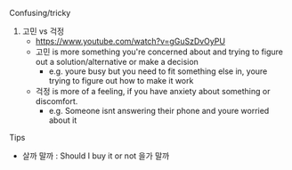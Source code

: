 Confusing/tricky

1. 고민 vs 걱정
   - https://www.youtube.com/watch?v=gGuSzDvOyPU
   - 고민 is more something you're concerned about and trying to figure out a solution/alternative or make a decision
      - e.g. youre busy but you need to fit something else in, youre trying to figure out how to make it work
   - 걱정 is more of a feeling, if you have anxiety about something or discomfort. 
      - e.g. Someone isnt answering their phone and youre worried about it
    
Tips
- 살까 말까 : Should I buy it or not 을가 말까